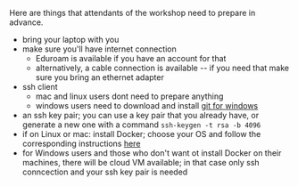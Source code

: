 Here are things that attendants of the workshop need to prepare in advance.

- bring your laptop with you
- make sure you'll have internet connection
  - Eduroam is available if you have an account for that
  - alternatively, a cable connection is available -- if you need that make sure you bring an ethernet adapter
- ssh client
  - mac and linux users dont need to prepare anything
  - windows users need to download and install [git for windows](https://git-for-windows.github.io/)
- an ssh key pair; you can use a key pair that you already have, or generate a new one with a command
`ssh-keygen -t rsa -b 4096`
- if on Linux or mac: install Docker; choose your OS and follow the corresponding instructions [here](http://docs.docker.com/linux/started/)
- for Windows users and those who don't want ot install Docker on their machines, there will be cloud VM available; in that case only ssh conncection and your ssh key pair is needed

